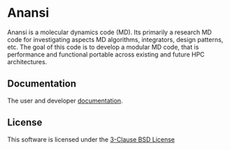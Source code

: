 # Anansi

Anansi is a molecular dynamics code (MD). Its primarily a research  MD code for
investigating aspects MD algorithms, integrators, design patterns, etc.  The
goal of this code is to develop a modular MD code, that is performance  and
functional portable across existing and future HPC architectures.

## Documentation

The user and developer [documentation](https://github.com/arnoldt100/anansi).


## License

This software is licensed under the [3-Clause BSD
License](https://opensource.org/licenses/BSD-3-Clause)
